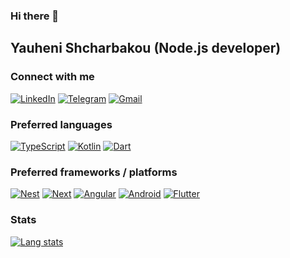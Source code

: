 ### Hi there 👋
## Yauheni Shcharbakou (Node.js developer)

### Connect with me

[![LinkedIn](https://img.shields.io/badge/LinkedIn-0077B5?style=for-the-badge&logo=linkedin&logoColor=white)](https://www.linkedin.com/in/yauheni-shcharbakou)
[![Telegram](https://img.shields.io/badge/Telegram-2CA5E0?style=for-the-badge&logo=telegram&logoColor=white)](https://t.me/geneva_empire)
[![Gmail](https://img.shields.io/badge/Gmail-D14836?style=for-the-badge&logo=gmail&logoColor=white)](mailto:iipekolict@gmail.com)

### Preferred languages

[![TypeScript](https://img.shields.io/badge/TypeScript-007ACC?style=for-the-badge&logo=typescript&logoColor=white)](https://www.typescriptlang.org/)
[![Kotlin](https://img.shields.io/badge/Kotlin-0095D5?&style=for-the-badge&logo=kotlin&logoColor=white)](https://kotlinlang.org/)
[![Dart](https://img.shields.io/badge/Dart-0175C2?style=for-the-badge&logo=dart&logoColor=white)](https://dart.dev/)

### Preferred frameworks / platforms

[![Nest](https://img.shields.io/badge/nestjs-E0234E?style=for-the-badge&logo=nestjs&logoColor=white)](https://nestjs.com/)
[![Next](https://img.shields.io/badge/next.js-000000?style=for-the-badge&logo=nextdotjs&logoColor=white)](https://nextjs.org/)
[![Angular](https://img.shields.io/badge/Angular-DD0031?style=for-the-badge&logo=angular&logoColor=white)](https://angular.io/)
[![Android](https://img.shields.io/badge/Android-3DDC84?style=for-the-badge&logo=android&logoColor=white)](https://developer.android.com/)
[![Flutter](https://img.shields.io/badge/Flutter-02569B?style=for-the-badge&logo=flutter&logoColor=white)](https://flutter.dev/)

### Stats

[![Lang stats](https://github-readme-stats.vercel.app/api/top-langs/?username=yauheni-shcharbakou&theme=github_dark&layout=pie&langs_count=10)](https://github.com/anuraghazra/github-readme-stats) 
